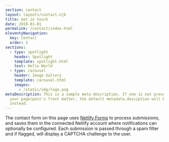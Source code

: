 ```yaml
---
section: contact
layout: layouts/contact.njk
title: Get in touch
date: 2018-01-01
permalink: /contact/index.html
eleventyNavigation:
  key: Contact
  order: 3
sections:
  - type: spotlight
    header: Spotlight
    template: spotlight.html
    text: Hello World
  - type: carousel
    header: Image Gallery
    template: carousel.html
    images:
      - /static/img/logo.png
metaDescription: This is a sample meta description. If one is not present in
  your page/post's front matter, the default metadata.desciption will be used
  instead.
---
```

The contact form on this page uses
[Netlify Forms](https://www.netlify.com/docs/form-handling/) to process
submissions, and saves them in the connected Netlify account where
notifications can optionally be configured. Each submission is passed through a
spam filter and if flagged, will display a CAPTCHA challenge to the user.
